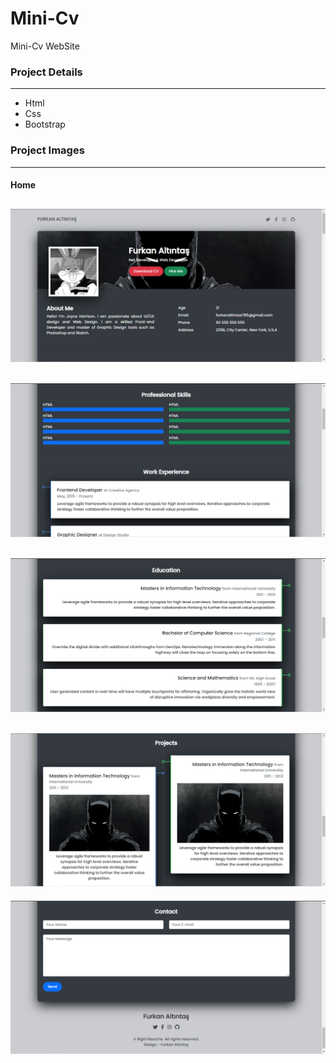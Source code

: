 # Mini-Cv
Mini-Cv WebSite

### Project Details
------------
- Html
- Css
- Bootstrap

### Project Images
------------
#### Home
![github](/mini-cv/project-img/1.png)
------------
![github](/mini-cv/project-img/2.png)
------------
![github](/mini-cv/project-img/3.png)
------------
![github](/mini-cv/project-img/4.png)
------------
![github](/mini-cv/project-img/5.png)

